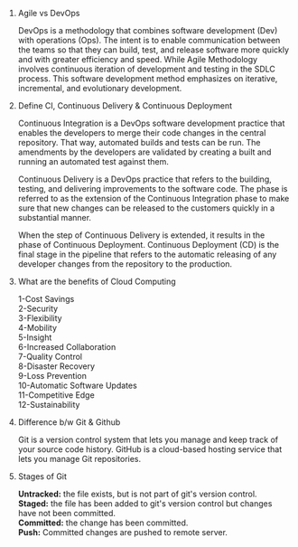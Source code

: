 1.  Agile vs DevOps 

	DevOps is a methodology that combines software development (Dev) with operations (Ops). The intent is to enable communication between the teams so that they can build, test, and release software more quickly and with greater efficiency and speed. While Agile Methodology involves continuous iteration of development and testing in the SDLC process. This software development method emphasizes on iterative, incremental, and evolutionary development.

2.  Define CI, Continuous Delivery & Continuous Deployment

	Continuous Integration is a DevOps software development practice that enables the developers to merge their code changes in the central repository. That way, automated builds and tests can be run. The amendments by the developers are validated by creating a built and running an automated test against them.

	Continuous Delivery is a DevOps practice that refers to the building, testing, and delivering improvements to the software code. The phase is referred to as the extension of the Continuous Integration phase to make sure that new changes can be released to the customers quickly in a substantial manner.

	When the step of Continuous Delivery is extended, it results in the phase of Continuous Deployment. Continuous Deployment (CD) is the final stage in the pipeline that refers to the automatic releasing of any developer changes from the repository to the production.

3.  What are the benefits of Cloud Computing

	1-Cost Savings<br/>
	2-Security<br/>
	3-Flexibility<br/>
	4-Mobility<br/>
	5-Insight<br/>
	6-Increased Collaboration<br/>
	7-Quality Control<br/>
	8-Disaster Recovery<br/>
	9-Loss Prevention<br/>
	10-Automatic Software Updates<br/>
	11-Competitive Edge<br/>
	12-Sustainability<br/>

4. Difference b/w Git & Github

	Git is a version control system that lets you manage and keep track of your source code history. GitHub is a cloud-based hosting service that lets you manage Git repositories.

5. Stages of Git

	<b>Untracked:</b> the file exists, but is not part of git's version control.<br/>
	<b>Staged:</b> the file has been added to git's version control but changes have not been committed.<br/>
	<b>Committed:</b> the change has been committed.<br/>
	<b>Push:</b> Committed changes are pushed to remote server.<br/>